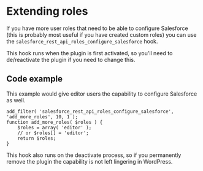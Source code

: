 # Extending roles

If you have more user roles that need to be able to configure Salesforce (this is probably most useful if you have created custom roles) you can use the `salesforce_rest_api_roles_configure_salesforce` hook.

This hook runs when the plugin is first activated, so you'll need to de/reactivate the plugin if you need to change this.

## Code example

This example would give editor users the capability to configure Salesforce as well.

```
add_filter( 'salesforce_rest_api_roles_configure_salesforce', 'add_more_roles', 10, 1 );
function add_more_roles( $roles ) {
    $roles = array( 'editor' );
    // or $roles[] = 'editor';
    return $roles;
}
```

This hook also runs on the deactivate process, so if you permanently remove the plugin the capability is not left lingering in WordPress.
